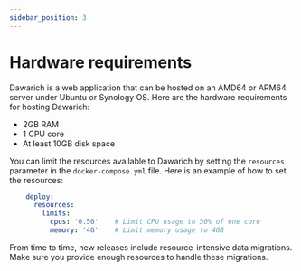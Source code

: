 ```yaml
---
sidebar_position: 3
---
```


# Hardware requirements

Dawarich is a web application that can be hosted on an AMD64 or ARM64 server under Ubuntu or Synology OS. Here are the hardware requirements for hosting Dawarich:

- 2GB RAM
- 1 CPU core
- At least 10GB disk space

You can limit the resources available to Dawarich by setting the `resources` parameter in the `docker-compose.yml` file. Here is an example of how to set the resources:

```yaml
    deploy:
      resources:
        limits:
          cpus: '0.50'    # Limit CPU usage to 50% of one core
          memory: '4G'    # Limit memory usage to 4GB
```

From time to time, new releases include resource-intensive data migrations. Make sure you provide enough resources to handle these migrations.

